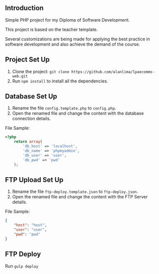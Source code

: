 ## Introduction

Simple PHP project for my Diploma of Software Development.

This project is based on the teacher template.

Several customizations are being made for applying the best practice in software development and also achieve the demand of the course.

## Project Set Up

1. Clone the project: `git clone https://github.com/alanlima/lpaecomms-web.git`
2. Run `npm install` to install all the dependencies.

## Database Set Up

1. Rename the file `config.template.php` to `config.php`.
2. Open the renamed file and change the content with the database connection details.

File Sample:

```php
<?php
    return array(
        'db_host' => 'localhost',
        'db_name' => 'phpmyadmin',
        'db_user' => 'user',
        'db_pwd' => 'pwd'
    );
```

## FTP Upload Set Up

1. Rename the file `ftp-deploy.template.json` to `ftp-deploy.json`.
2. Open the renamed file and change the content with the FTP Server details.

File Sample:

```json
{
    "host": "host",
    "user": "user",
    "pwd": "pwd"
}
```

## FTP Deploy

Run `gulp deploy`